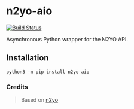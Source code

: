# n2yo-aio

[![Build Status](https://drone.facorazza.com/api/badges/facorazza/n2yo-aio/status.svg)](https://drone.facorazza.com/facorazza/n2yo-aio)

Asynchronous Python wrapper for the N2YO API.

## Installation
```
python3 -m pip install n2yo-aio
```

### Credits
> Based on [n2yo](https://github.com/circuitqed/n2yo)
